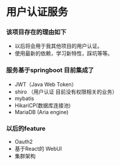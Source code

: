# 用户认证服务

### 该项目存在的理由如下
  - 以后将会用于我其他项目的用户认证。
  - 使用最新的依赖，学习新特性，踩坑等等。
  
### 服务基于springboot 目前集成了
  - JWT（Java Web Token）
  - shiro （用户认证 目前没有权限相关的业务）
  - mybatis
  - HikariCP(数据库连接池)
  - MariaDB (Aria engine)
  
### 以后的feature
  - Oauth2
  - 基于React的 WebUI
  - 集群架构

